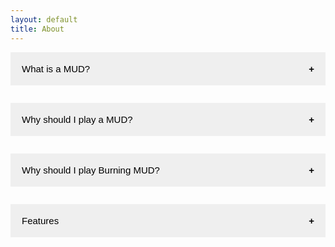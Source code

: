 ```yaml
---
layout: default
title: About
---
```

<head>
<meta name="viewport" content="width=device-width, initial-scale=1">
<style>
.collapsible {
  cursor: pointer;
  padding: 18px;
  width: 100%;
  border: none;
  text-align: left;
  outline: none;
  font-size: 15px;
}
.active, .collapsible:hover {
  background-color: #FF6633;
}
.collapsible:after {
  content: '\002B';
  font-weight: bold;
  float: right;
  margin-left: 5px;
}
.active:after {
  content: "\2212";
}
.content {
  padding: 0 18px;
  max-height: 0;
  overflow: hidden;
  transition: max-height 0.2s ease-out;
  }
</style>
</head>
<body>

<button class="collapsible">What is a MUD?</button>
<div class="content">
  <p>A MUD is a Multi-User Dungeon, as it was originally coined. It is generally considered an open-world online game with other players that is text-based, or an MMO. A MUD is really just a text MMO? Yes, and many players are already familiar with this term, although when MUDs released, this was not yet a term. The MMO genre started its life in the form of MUDs, and there were very many MUDs based on open source codebasese like Diku, Smaug, RoM, CircleMUD, and many others.</p>
</div>

<button class="collapsible">Why should I play a MUD?</button>
<div class="content">
  <p>We all like to have a game that we can play anytime, and not worry that it might be gone tomorrow or bought by a larger company and totally changed out from under us. It's nice to not have a paid subscription fee. It's nice to know that regardless of how long it has been since you played, your characters are still saved and waiting for you.</p>
  <p>One might feel that a text-only game has many weaknesses when compared to a modern MMO or action game, but some people say the book is always better than the movie. Graphics can help visualize your environment in a fun and meaninful ways, and 3D environments and worlds provide interesting emergent behaviors that add complexity to even simple systems, but the strengths of modern MMOs can also expose their weaknesses in turn. Displaying 3D graphics can consume a lot of computing power, and this limits the scope, scale, performance and fidelity of any graphical game, which in the long run, can affect the longevity of your game as it ages and loses the technical edge that it had upon release.</p>
  <p>Problems that affect longevity of MMOs, can be issues like:</p>
  <p> * Costs associated with architecting and hosting, which trickle down to monthly subscriptions or other fees for players. Once this money stops rolling in, it's likely the game will shut down. MUDs are cheap to host, and building content is as simple as writing a paragraph.</p>
  <p> * "Sharding" required with most graphical MMOs ends up splitting the playerbase into small chunks in order to avoid lag. On a MUD, everyone exists and plays together in the same world.</p>
  <p> * New content is difficult, costly and time consuming to create. To create content on a MUD you just need to use your imagination, and any computer will work.</p>
  <p> * Graphics age and become outdated. MUDs only limitation graphically is your imagination, and they never age visually.</p>
</div>

<button class="collapsible">Why should I play Burning MUD?</button>
<div class="content">
<p>Burning is a unuiqely fast-paced cooperative action game. It might sound like an oxymoron to say that a text game is fast-paced, but combat can be intense and satisfying in Burning, and split second decisions can mean life or death!</p>
</div>

<button class="collapsible">Features</button>
<div class="content">
    <p>Burning MUD has a unique multi-classing system where you select a second class after gaining mastery over the first class. Your character becomes a mix of the two classes, allowing interesting combinations of powerful abilities. Pick opposites like the Mage/Fighter to have a broad range of abilities, or narrow your focus instead and choose Mage/Mage to gain highly specialized spells and skills. There are over 64 different combinations, including classics such as the Fighter, Priest, Mage, and Rogue, as well as more exotic options Warlock, Nightblade, Animist, and Templar. Nearly any combination of two classes is possible, while the first class will weigh more heavily in defining your character.</p>
    <p>Burning MUD is a heavily modified Diku codebase with a mostly original medieval fantasy world that brings a unique flavor to the genre of text-based MMO games. Burning contains a massive planet spanning two continents separated by a deep ocean, and lurking beneath the bustling surface of the planet's crust lies an extensive expanse of procedurally generated underground caverns, called the Well.</p>
    <p>The Well, an expansive underground cave system, leading 20 levels deep with thousands of rooms, reaveals countless mythical creatures and deadly environmental traps as one ventures deeper underground. Each day, the caverns are reshaped by these environmental forces such as lava flows, bringing surprises and unending threats to the intrepid adventurers who dare to explore the perilous depths. But risk is not without reward, for one will find that the creatures are imbued with the magic of these baffling caverns, leaving behind fragments of elemental energy that grant unimaginable powers of an eternal and ancient race.</p>
</div>

<script>
var coll = document.getElementsByClassName("collapsible");
var i;

for (i = 0; i < coll.length; i++) {
  coll[i].addEventListener("click", function() {
    this.classList.toggle("active");
    var content = this.nextElementSibling;
    if (content.style.maxHeight){
      content.style.maxHeight = null;
    } else {
      content.style.maxHeight = content.scrollHeight + "px";
    } 
  });
}
</script>

</body>